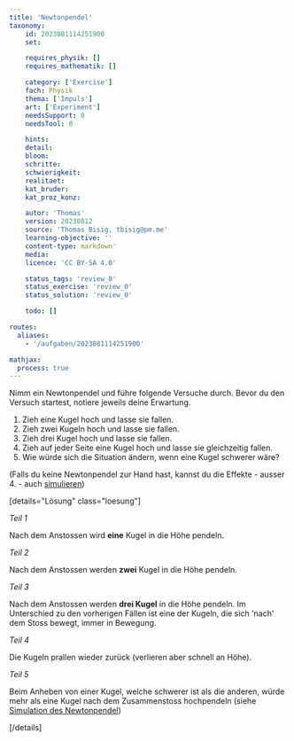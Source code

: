 ```yaml
---
title: 'Newtonpendel'
taxonomy:
	id: 2023081114251900
	set:

	requires_physik: []
	requires_mathematik: []

	category: ['Exercise']
	fach: Physik
	thema: ['Impuls']
	art: ['Experiment']
	needsSupport: 0
	needsTool: 0

	hints: 
	detail: 
	bloom: 
	schritte: 
	schwierigkeit: 
	realitaet:
	kat_bruder:
	kat_proz_konz: 

	autor: 'Thomas'
	version: 20230812
	source: 'Thomas Bisig, tbisig@pm.me'
	learning-objective: ''
	content-type: markdown'
	media:
	licence: 'CC BY-SA 4.0'

	status_tags: 'review_0'
	status_exercise: 'review_0'
	status_solution: 'review_0'

	todo: []

routes:
  aliases:
    - '/aufgaben/2023081114251900'

mathjax:
  process: true
---
```


Nimm ein Newtonpendel und führe folgende Versuche durch. Bevor du den Versuch startest, notiere jeweils deine Erwartung.
1. Zieh eine Kugel hoch und lasse sie fallen.
2. Zieh zwei Kugeln hoch und lasse sie fallen.
3. Zieh drei Kugel hoch und lasse sie fallen.
4. Zieh auf jeder Seite eine Kugel hoch und lasse sie gleichzeitig fallen.
5. Wie würde sich die Situation ändern, wenn eine Kugel schwerer wäre?

(Falls du keine Newtonpendel zur Hand hast, kannst du die Effekte - ausser 4. - auch [simulieren](https://javalab.org/en/newtons_cradle_en/))

[details="Lösung" class="loesung"]

_Teil 1_

Nach dem Anstossen wird __eine__ Kugel in die Höhe pendeln.

_Teil 2_

Nach dem Anstossen werden __zwei__ Kugel in die Höhe pendeln.

_Teil 3_

Nach dem Anstossen werden __drei Kugel__ in die Höhe pendeln. Im Unterschied zu den vorherigen Fällen ist eine der Kugeln, die sich 'nach' dem Stoss bewegt, immer in Bewegung.

_Teil 4_

Die Kugeln prallen wieder zurück (verlieren aber schnell an Höhe).

_Teil 5_

Beim Anheben von einer Kugel, welche schwerer ist als die anderen, würde mehr als eine Kugel nach dem Zusammenstoss hochpendeln (siehe [Simulation des Newtonpendel](https://javalab.org/en/newtons_cradle_en/))

[/details]